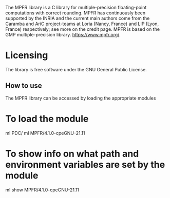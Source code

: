 The MPFR library is a C library for multiple-precision floating-point computations with correct rounding.
MPFR has continuously been supported by the INRIA and the current main authors come from the Caramba and AriC project-teams at Loria (Nancy, France)
and LIP (Lyon, France) respectively; see more on the credit page. MPFR is based on the GMP multiple-precision library.
https://www.mpfr.org/

# Licensing
The library is free software under the GNU General Public License.


## How to use

The MPFR library can be accessed by loading the appropriate modules
# To load the module
ml PDC/<version>
ml MPFR/4.1.0-cpeGNU-21.11
# To show info on what path and environment variables are set by the module
ml show MPFR/4.1.0-cpeGNU-21.11
